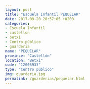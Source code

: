 ```yaml
---
layout: post
title: "Escuela Infantil PEQUELAR"
date: 2017-09-20 20:57:05 +0200
categories:
- Escuela Infantil
- castellon
- betxi
- Centro público
- guarderia
name: "PEQUELAR"
province: "Castellón"
location: "Betxi"
code: "12005933"
type: "Centro público"
img: guarderia.jpg
permalink: /guarderias/pequelar.html
---
```

